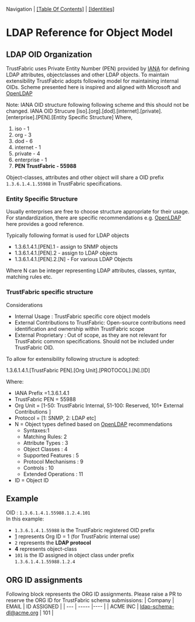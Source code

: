 Navigation | [[Table Of Contents]](../README.md#navigating-the-documentation) | [[Identities]](../Identity.md)

# LDAP Reference for Object Model

## LDAP OID Organization

TrustFabric uses Private Entity Number (PEN) provided by [IANA](https://www.iana.org) for defining LDAP attributes, objectclasses and other LDAP objects. To maintain extensibility TrustFabric adopts following model for maintaining internal OIDs. Scheme presented here is inspired and aligned with Microsoft and [OpenLDAP](https://www.openldap.org/faq/data/cache/197.html)

Note: IANA OID structure following following scheme and this should not be changed.
IANA OID Strucure
[iso].[org].[dod].[internet].[private].[enterprise].[PEN].[Entity Specific Structure]
Where,  

1. iso - 1
1. org - 3
1. dod - 6
1. internet - 1
1. private - 4
1. enterprise - 1
1. **PEN TrustFabric - 55988**

Object-classes, attributes and other object will share a OID prefix `1.3.6.1.4.1.55988` in TrustFabric specifications.

### Entity Specific Structure

Usually enterprises are free to choose structure appropriate for their usage. For standardization, there are specific recommendations e.g. [OpenLDAP](https://www.openldap.org/faq/data/cache/197.html) here provides a good reference.

Typically following format is used for LDAP objects

- 1.3.6.1.4.1.[PEN].1 - assign to SNMP objects
- 1.3.6.1.4.1.[PEN].2 - assign to LDAP objects
- 1.3.6.1.4.1.[PEN].2.[N] - For various LDAP Objects

Where N can be integer representing LDAP attributes, classes, syntax, matching rules etc.

### TrustFabric specific structure

Considerations

- Internal Usage : TrustFabric specific core object models
- External Contributions to TrustFabric: Open-source contributions need identification and ownership within TrustFabric scope
- External Proprietary : Out of scope, as they are not relevant for TrustFabric common specifications. Should not be included under TrustFabric OID.

To allow for extensibility following structure is adopted:

1.3.6.1.4.1.[TrustFabric PEN].[Org Unit].[PROTOCOL].[N].[ID]

Where:

- IANA Prefix =1.3.6.1.4.1
- TrustFabric PEN = 55988
- Org Unit = [1-50: TrustFabric Internal, 51-100: Reserved, 101+ External Contributions ]
- Protocol = [1: SNMP, 2: LDAP etc]
- N = Object types defined based on [OpenLDAP](https://www.openldap.org/faq/data/cache/199.html) recommendations
  - Syntaxes:1
  - Matching Rules: 2
  - Attribute Types : 3
  - Object Classes : 4
  - Supported Features : 5
  - Protocol Mechanisms : 9
  - Controls : 10
  - Extended Operations : 11
- ID = Object ID

## Example
OID : `1.3.6.1.4.1.55988.1.2.4.101`  
In this example:

* `1.3.6.1.4.1.55988` is the TrustFabric registered OID prefix
* <u>1</u> represents Org ID = 1 (for TrustFabric internal use)
* `2` represents the **LDAP protocol**
* **4** represents object-class
* `101` is the ID assigned in object class under prefix `1.3.6.1.4.1.55988.1.2.4`


## ORG ID assignments
Following block represents the ORG ID assignments. Please raise a PR to reserve the ORG ID for TrustFabric schema submissions:
| Company | EMAIL | ID ASSIGNED |
| --- | ----- |---- |
| ACME INC | ldap-schema-dl@acme.org | 101 |





